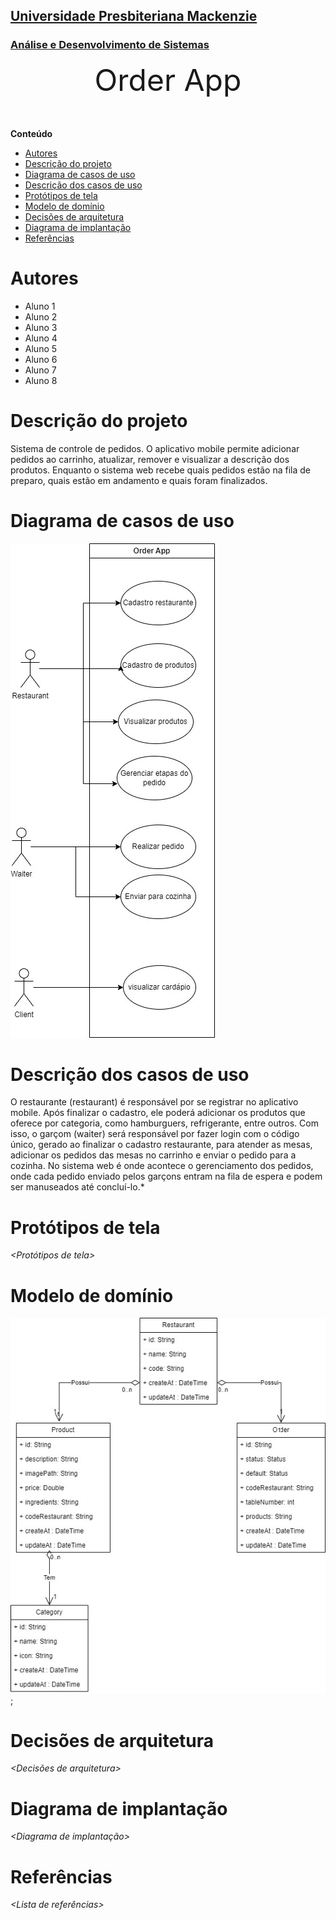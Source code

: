 <h2><a href= "https://www.mackenzie.br">Universidade Presbiteriana Mackenzie</a></h2>
<h3><a href= "https://www.mackenzie.br/graduacao/sao-paulo-higienopolis/sistemas-de-informacao">Análise e Desenvolvimento de Sistemas</a></h3>


<font size="+12"><center>
Order App
</center></font>

**Conteúdo**

- [Autores](#autores)
- [Descrição do projeto](#descrição-do-projeto)
- [Diagrama de casos de uso](#diagrama-de-casos-de-uso)
- [Descrição dos casos de uso](#descrição-dos-casos-de-uso)
- [Protótipos de tela](#protótipos-de-tela)
- [Modelo de domínio](#modelo-de-domínio)
- [Decisões de arquitetura](#decisões-de-arquitetura)
- [Diagrama de implantação](#diagrama-de-implantação)
- [Referências](#referências)


# Autores

* Aluno 1
* Aluno 2
* Aluno 3
* Aluno 4
* Aluno 5
* Aluno 6
* Aluno 7
* Aluno 8


# Descrição do projeto

Sistema de controle de pedidos. O aplicativo mobile permite adicionar pedidos ao carrinho, atualizar, remover e visualizar a descrição dos produtos. Enquanto o sistema web recebe quais pedidos estão na fila de preparo, quais estão em andamento e quais foram finalizados.

# Diagrama de casos de uso

![Diagrama de caso de uso](./diagramas/caso_uso.jpeg)


# Descrição dos casos de uso

O restaurante (restaurant) é responsável por se registrar no aplicativo mobile. Após finalizar o cadastro, ele poderá adicionar os produtos que oferece por categoria, como hamburguers, refrigerante, entre outros. Com isso, o garçom (waiter) será responsável por fazer login com o código único, gerado ao finalizar o cadastro restaurante, para atender as mesas, adicionar os pedidos das mesas no carrinho e enviar o pedido para a cozinha. No sistema web é onde acontece o gerenciamento dos pedidos, onde cada pedido enviado pelos garçons entram na fila de espera e podem ser manuseados até concluí-lo.*

# Protótipos de tela

*&lt;Protótipos de tela&gt;*

# Modelo de domínio

![Diagrama de domínio](./diagramas/dominio.jpeg);

# Decisões de arquitetura

*&lt;Decisões de arquitetura&gt;*

# Diagrama de implantação

*&lt;Diagrama de implantação&gt;*

# Referências

*&lt;Lista de referências&gt;*